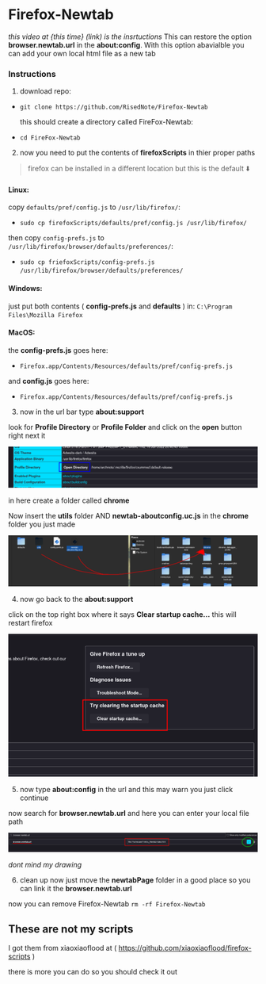 # Firefox-Newtab
*this video at {this time} (link) is the insrtuctions*
This can restore the option **browser.newtab.url** in the **about:config**.
With this option abavialble you can add your own local html file as a new tab

### Instructions
1. download repo:

- `git clone https://github.com/RisedNote/Firefox-Newtab`

  this should create a directory called FireFox-Newtab:

- `cd FireFox-Newtab`

2. now you need to put the contents of **firefoxScripts** in thier proper paths
> firefox can be installed in a different location but this is the default :arrow_down:

#### Linux:
copy `defaults/pref/config.js` to `/usr/lib/firefox/`:

- `sudo cp firefoxScripts/defaults/pref/config.js /usr/lib/firefox/`

then copy `config-prefs.js` to `/usr/lib/firefox/browser/defaults/preferences/`:

- `sudo cp friefoxScripts/config-prefs.js /usr/lib/firefox/browser/defaults/preferences/`

#### Windows:
just put both contents ( **config-prefs.js** and **defaults** ) in: `C:\Program Files\Mozilla Firefox`

#### MacOS:
the **config-prefs.js** goes here:

- `Firefox.app/Contents/Resources/defaults/pref/config-prefs.js`

and **config.js** goes here:

- `Firefox.app/Contents/Resources/defaults/pref/config-prefs.js`

3. now in the url bar type **about:support**

  look for **Profile Directory** or **Profile Folder** and click on the **open** button right next it

  ![click open screenshot](.screenshots/open.png)

  in here create a folder called **chrome**

  Now insert the **utils** folder AND **newtab-aboutconfig.uc.js** in the **chrome** folder you just made

  ![move into chorme screenshot](.screenshots/intheChrome.png)
  
4. now go back to the **about:support**
  
  click on the top right box where it says **Clear startup cache...** this will restart firefox

  ![restart firefox screenshot](.screenshots/restartFirefox.png)

5. now type **about:config** in the url and this may warn you just click continue

  now search for **browser.newtab.url** and here you can enter your local file path

  ![screenshot on newtab option](.screenshots/localfileCheck.png)

  *dont mind my drawing*
  
6. clean up
  now just move the **newtabPage** folder in a good place so you can link it the **browser.newtab.url**

  now you can remove Firefox-Newtab
  `rm -rf Firefox-Newtab`

## These are not my scripts
I got them from xiaoxiaoflood at ( https://github.com/xiaoxiaoflood/firefox-scripts )

there is more you can do so you should check it out
